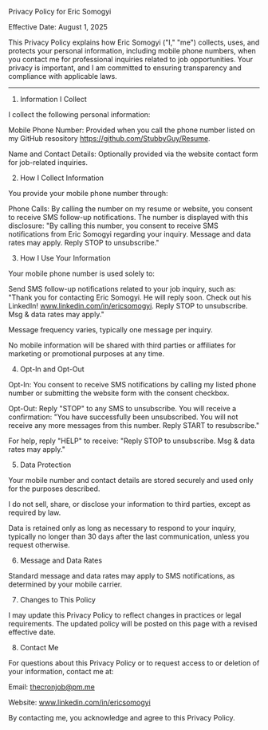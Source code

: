 Privacy Policy for Eric Somogyi

Effective Date: August 1, 2025

This Privacy Policy explains how Eric Somogyi ("I," "me") collects, uses, and protects your personal information, including mobile phone numbers, when you contact me for professional inquiries related to job opportunities. Your privacy is important, and I am committed to ensuring transparency and compliance with applicable laws.

---

1. Information I Collect

I collect the following personal information:

Mobile Phone Number: Provided when you call the phone number listed on my GitHub resository https://github.com/StubbyGuy/Resume.

Name and Contact Details: Optionally provided via the website contact form for job-related inquiries.


2. How I Collect Information

You provide your mobile phone number through:

Phone Calls: By calling the number on my resume or website, you consent to receive SMS follow-up notifications. The number is displayed with this disclosure: "By calling this number, you consent to receive SMS notifications from Eric Somogyi regarding your inquiry. Message and data rates may apply. Reply STOP to unsubscribe."


3. How I Use Your Information

Your mobile phone number is used solely to:

Send SMS follow-up notifications related to your job inquiry, such as: "Thank you for contacting Eric Somogyi. He will reply soon. Check out his LinkedIn! www.linkedin.com/in/ericsomogyi. Reply STOP to unsubscribe. Msg & data rates may apply."

Message frequency varies, typically one message per inquiry.

No mobile information will be shared with third parties or affiliates for marketing or promotional purposes at any time.


4. Opt-In and Opt-Out

Opt-In: You consent to receive SMS notifications by calling my listed phone number or submitting the website form with the consent checkbox.

Opt-Out: Reply "STOP" to any SMS to unsubscribe. You will receive a confirmation: "You have successfully been unsubscribed. You will not receive any more messages from this number. Reply START to resubscribe."

For help, reply "HELP" to receive: "Reply STOP to unsubscribe. Msg & data rates may apply."


5. Data Protection

Your mobile number and contact details are stored securely and used only for the purposes described.

I do not sell, share, or disclose your information to third parties, except as required by law.

Data is retained only as long as necessary to respond to your inquiry, typically no longer than 30 days after the last communication, unless you request otherwise.


6. Message and Data Rates



Standard message and data rates may apply to SMS notifications, as determined by your mobile carrier.

7. Changes to This Policy

I may update this Privacy Policy to reflect changes in practices or legal requirements. The updated policy will be posted on this page with a revised effective date.

8. Contact Me

For questions about this Privacy Policy or to request access to or deletion of your information, contact me at:





Email: thecronjob@pm.me



Website: www.linkedin.com/in/ericsomogyi

By contacting me, you acknowledge and agree to this Privacy Policy.
